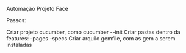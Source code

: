 
Automação  Projeto Face

Passos:

Criar projeto cucumber, como cucumber --init
Criar pastas dentro da features:
-pages 
-specs
Criar arquilo gemfile, com as gem a serem instaladas
